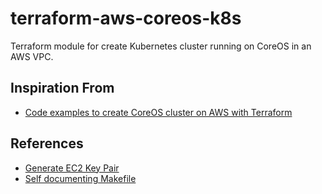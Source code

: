 # terraform-aws-coreos-k8s
Terraform module for create Kubernetes cluster running on CoreOS in an AWS VPC.

## Inspiration From
* [Code examples to create CoreOS cluster on AWS with Terraform](https://github.com/xuwang/aws-terraform)

## References
* [Generate EC2 Key Pair](https://github.com/xuwang/aws-terraform/blob/master/scripts/aws-keypair.sh)
* [Self documenting Makefile](https://gist.github.com/prwhite/8168133)
